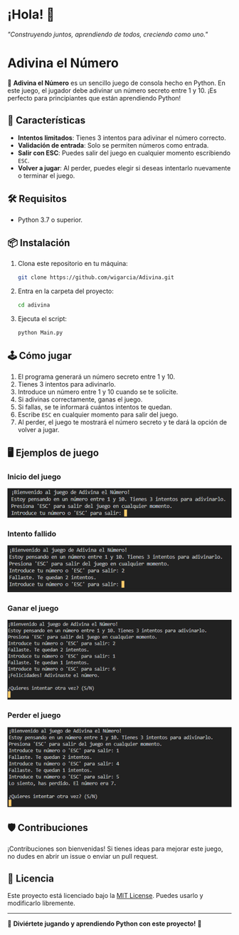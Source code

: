 # ¡Hola! 👋
*"Construyendo juntos, aprendiendo de todos, creciendo como uno."*

# Adivina el Número

🎲 **Adivina el Número** es un sencillo juego de consola hecho en Python. En este juego, el jugador debe adivinar un número secreto entre 1 y 10. ¡Es perfecto para principiantes que están aprendiendo Python!

## 🚀 Características

- **Intentos limitados**: Tienes 3 intentos para adivinar el número correcto.
- **Validación de entrada**: Solo se permiten números como entrada.
- **Salir con ESC**: Puedes salir del juego en cualquier momento escribiendo `ESC`.
- **Volver a jugar**: Al perder, puedes elegir si deseas intentarlo nuevamente o terminar el juego.

## 🛠️ Requisitos

- Python 3.7 o superior.

## 📦 Instalación

1. Clona este repositorio en tu máquina:
   ```bash
   git clone https://github.com/wigarcia/Adivina.git
   ```

2. Entra en la carpeta del proyecto:
   ```bash
   cd adivina
   ```

3. Ejecuta el script:
   ```bash
   python Main.py
   ```

## 🕹️ Cómo jugar

1. El programa generará un número secreto entre 1 y 10.
2. Tienes 3 intentos para adivinarlo.
3. Introduce un número entre 1 y 10 cuando se te solicite.
4. Si adivinas correctamente, ganas el juego.
5. Si fallas, se te informará cuántos intentos te quedan.
6. Escribe `ESC` en cualquier momento para salir del juego.
7. Al perder, el juego te mostrará el número secreto y te dará la opción de volver a jugar.

## 🖥️ Ejemplos de juego

### Inicio del juego
![Inicio del juego](https://github.com/wigarcia/Adivina/blob/main/Pantallas/Inicio.jpg)

### Intento fallido
![Intento fallido](https://github.com/wigarcia/Adivina/blob/main/Pantallas/Intentos.jpg)

### Ganar el juego
![Ganar el juego](https://github.com/wigarcia/Adivina/blob/main/Pantallas/Victoria.jpg)

### Perder el juego
![Perder el juego](https://github.com/wigarcia/Adivina/blob/main/Pantallas/Derrota.jpg)

## 🛡️ Contribuciones

¡Contribuciones son bienvenidas! Si tienes ideas para mejorar este juego, no dudes en abrir un issue o enviar un pull request.

## 📄 Licencia

Este proyecto está licenciado bajo la [MIT License](LICENSE). Puedes usarlo y modificarlo libremente.

---

🌟 **Diviértete jugando y aprendiendo Python con este proyecto!** 🌟